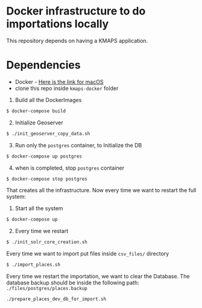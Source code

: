 # Docker infrastructure to do importations locally

This repository depends on having a KMAPS application.

# Dependencies

* Docker - [Here is the link for macOS](https://docs.docker.com/docker-for-mac/install/)
* clone this repo inside `kmaps-docker` folder

1. Build all the DockerImages

```bash
$ docker-compose build
```

2. Initialize Geoserver

```bash
$ ./init_geoserver_copy_data.sh
```

3. Run only the  `postgres` container, to Initialize the DB

```bash
$ docker-compose up postgres
```

4. when is completed, stop `postgres` container

```bash
$ docker-compose stop postgres
```

That creates all the infrastructure. Now every time we want to restart the
full system:

1. Start all the system 


```bash
$ docker-compose up 
```
2. Every time we restart 

```bash
$ ./init_solr_core_creation.sh
```

Every time we want to import put files inside `csv_files/` directory

```bash
$ ./import_places.sh
```

Every time we restart the importation, we want to clear the Database.
The database backup should be inside the following path:  `./files/postgres/places.backup`

```bash
./prepare_places_dev_db_for_import.sh
```

